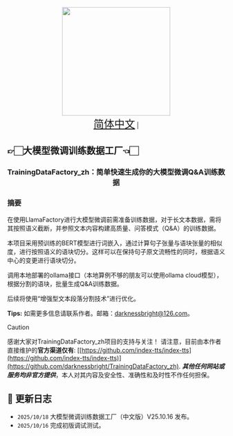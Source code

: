 <div align="center">
<img src='../assets/title_image.png' width="250"/>
</div>

<div align="center">
<a href="README.md" style="font-size: 24px">简体中文</a> | 
</div>

## 👉🏻大模型微调训练数据工厂👈🏻

<center><h3>TrainingDataFactory_zh：简单快速生成你的大模型微调Q&A训练数据</h3></center>

### 摘要

在使用LlamaFactory进行大模型微调前需准备训练数据，对于长文本数据，需将其按照语义截断，并参照文本内容构建高质量、问答模式（Q&A）的训练数据。

本项目采用预训练的BERT模型进行词嵌入，通过计算句子张量与语块张量的相似度，进行按照语义的语块切分。这样可以在保持句子原文流畅性的同时，根据语义中心的变更进行语块切分。

调用本地部署的ollama接口（本地算例不够的朋友可以使用ollama cloud模型），根据分割的语块，批量生成Q&A训练数据。

后续将使用“增强型文本段落分割技术”进行优化。

**Tips:** 如需更多信息请联系作者。邮箱：darknessbright@126.com</u>。

> [!CAUTION]
> 感谢大家对TrainingDataFactory_zh项目的支持与关注！
> 请注意，目前由本作者直接维护的**官方渠道仅有**: [[https://github.com/index-tts/index-tts](https://github.com/index-tts/index-tts)](https://github.com/darknessbright/TrainingDataFactory_zh).
> ***其他任何网站或服务均非官方提供***，本人对其内容及安全性、准确性和及时性不作任何担保。

## 📣 更新日志

- `2025/10/18` 大模型微调训练数据工厂（中文版）V25.10.16 发布。
- `2025/10/16` 完成初版调试测试。
